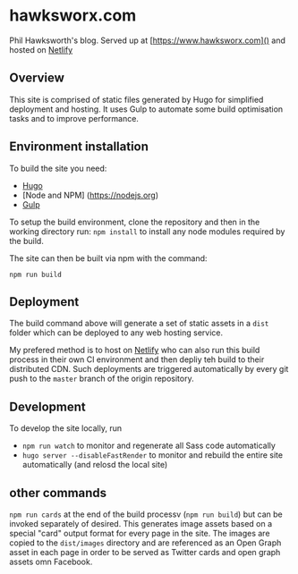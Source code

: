 # hawksworx.com

Phil Hawksworth's blog.  Served up at [https://www.hawksworx.com]() and hosted on [Netlify](http://www.netlify.com)


## Overview

This site is comprised of static files generated by Hugo for simplified deployment and hosting. It uses Gulp to automate some build optimisation tasks and to improve performance.


## Environment installation

To build the site you need:

- [Hugo](https://gohugo.io)
- [Node and NPM] (https://nodejs.org)
- [Gulp](https://gulpjs.com)


To setup the build environment, clone the repository and then in the working directory run: `npm install` to install any node modules required by the build.

The site can then be built via npm with the command:

`npm run build`


## Deployment

The build command above will generate a set of static assets in a `dist` folder which can be deployed to any web hosting service.

My prefered method is to host on [Netlify](http://www.netlify.com) who can also run this build process in their own CI environment and then depliy teh build to their distributed CDN. Such deployments are triggered automatically by every git push to the `master` branch of the origin repository.


## Development

To develop the site locally, run

- `npm run watch` to monitor and regenerate all Sass code automatically
- `hugo server --disableFastRender` to monitor and rebuild the entire site automatically (and relosd the local site)


## other commands

`npm run cards` at the end of the build processv (`npm run build`) but can be invoked separately of desired. This generates image assets based on a special "card" output format for every page in the site. The images are copied to the `dist/images` directory and are referenced as an Open Graph asset in each page in order to be served as Twitter cards and open graph assets omn Facebook.



